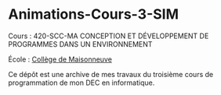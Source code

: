 # Animations-Cours-3-SIM

Cours : 420-SCC-MA CONCEPTION ET DÉVELOPPEMENT DE PROGRAMMES DANS UN ENVIRONNEMENT

École : [Collège de Maisonneuve](https://www.cmaisonneuve.qc.ca)

Ce dépôt est une archive de mes travaux du troisième cours de programmation de mon DEC en informatique.
